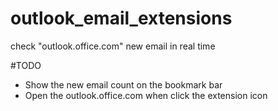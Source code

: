 # outlook_email_extensions
check "outlook.office.com" new email in real time

#TODO
* Show the new email count on the bookmark bar
* Open the outlook.office.com when click the extension icon

